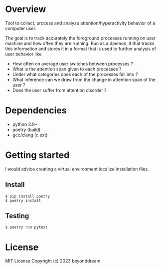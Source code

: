 # Overview
Tool to collect, process and analyze attention/hyperactivity behavior of a computer user.

The goal is to track accurately the foreground processes running on user machine
and how often they are running. Run as a daemon, it that tracks this information 
and stores it in a format that is used to further analysis of user behavior like 

* How often on average user switches between processes ?
* What is the attention span given to each processes ?
* Under what categories does each of the processes fall into ?
* What inference can we draw from the change in attention span of the user ?
* Does the user suffer from attention disorder ?

# Dependencies

* python 3.9+
* poetry (build)
* gcc/clang (c ext)

# Getting started

I would advice creating a virtual environment localize installation files.

Install
--------
```
$ pip install poetry
$ poetry install
```

Testing
-------
```
$ poetry run pytest
```



# License

MIT License Copyright (c) 2023 beyonddream
